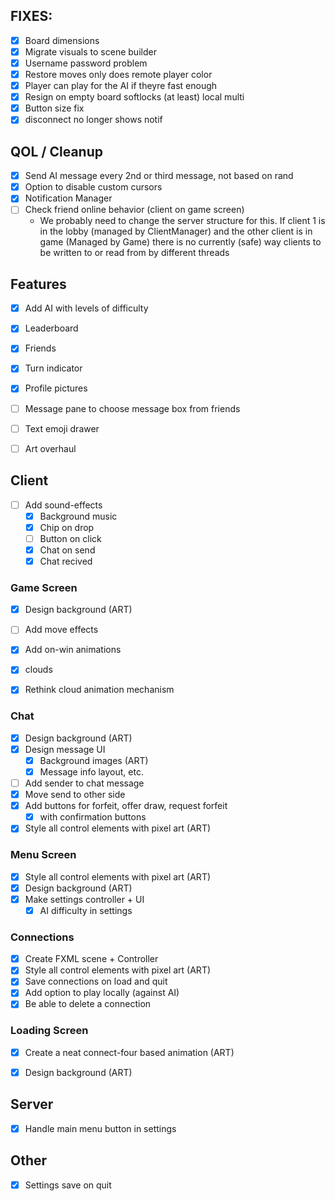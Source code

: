 ## FIXES:

- [x] Board dimensions
- [x] Migrate visuals to scene builder
- [x] Username password problem
- [x] Restore moves only does remote player color
- [x] Player can play for the AI if theyre fast enough
- [x] Resign on empty board softlocks (at least) local multi
- [x] Button size fix
- [x] disconnect no longer shows notif

## QOL / Cleanup
- [x] Send AI message every 2nd or third message, not based on rand
- [x] Option to disable custom cursors
- [x] Notification Manager
- [ ] Check friend online behavior (client on game screen)
    - We probably need to change the server structure for this. If client 1 is in the lobby (managed by ClientManager) and the other client is in game (Managed by Game) there is no currently (safe) way clients to be written to or read from by different threads

## Features
- [x] Add AI with levels of difficulty
- [x] Leaderboard
- [x] Friends
- [x] Turn indicator
- [x] Profile pictures

- [ ] Message pane to choose message box from friends
- [ ] Text emoji drawer
- [ ] Art overhaul

## Client

- [ ] Add sound-effects 
    - [x] Background music
    - [x] Chip on drop
    - [ ] Button on click
    - [x] Chat on send
    - [x] Chat recived

### Game Screen
- [x] Design background (ART) 
- [ ] Add move effects
- [x] Add on-win animations
- [x] clouds
- [x] Rethink cloud animation mechanism


### Chat
- [x] Design background (ART) 
- [x] Design message UI 
    - [x] Background images (ART)
    - [x] Message info layout, etc.
- [ ] Add sender to chat message
- [x] Move send to other side
- [x] Add buttons for forfeit, offer draw, request forfeit
    - [x] with confirmation buttons
- [x] Style all control elements with pixel art (ART)

### Menu Screen
- [x] Style all control elements with pixel art (ART)
- [x] Design background (ART) 
- [x] Make settings controller + UI
    - [x] AI difficulty in settings

### Connections
- [x] Create FXML scene + Controller
- [x] Style all control elements with pixel art  (ART)
- [x] Save connections on load and quit
- [x] Add option to play locally (against AI)
- [x] Be able to delete a connection

### Loading Screen
- [x] Create a neat connect-four based animation (ART)
- [x] Design background (ART) 


## Server
- [x] Handle main menu button in settings

## Other
- [x] Settings save on quit

